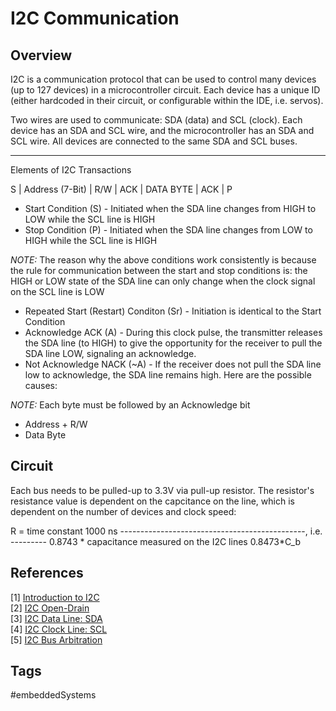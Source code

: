 # I2C Communication 

## Overview
I2C is a communication protocol that can be used to control many devices (up to 127 devices) in a microcontroller circuit. Each device has a unique ID (either hardcoded in their circuit, or configurable within the IDE, i.e. servos). 

Two wires are used to communicate: SDA (data) and SCL (clock). Each device has an SDA and SCL wire, and the microcontroller has an SDA and SCL wire. All devices are connected to the same SDA and SCL buses.

---
Elements of I2C Transactions

S | Address (7-Bit) | R/W | ACK | DATA BYTE | ACK | P

* Start Condition (S) - Initiated when the SDA line changes from HIGH to LOW while the SCL line is HIGH
* Stop Condition (P) - Initiated when the SDA line changes from LOW to HIGH while the SCL line is HIGH

*NOTE:* The reason why the above conditions work consistently is because the rule for communication between the start and stop conditions is: the HIGH or LOW state of the SDA line can only change when the clock signal on the SCL line is LOW

* Repeated Start (Restart) Conditon (Sr) - Initiation is identical to the Start Condition
* Acknowledge ACK (A) - During this clock pulse, the transmitter releases the SDA line (to HIGH) to give the opportunity for the receiver to pull the SDA line LOW, signaling an acknowledge. 
* Not Acknowledge NACK (~A) - If the receiver does not pull the SDA line low to acknowledge, the SDA line remains high. Here are the possible causes:

*NOTE:* Each byte must be followed by an Acknowledge bit

* Address + R/W
* Data Byte
 
## Circuit
Each bus needs to be pulled-up to 3.3V via pull-up resistor. The resistor's resistance value is dependent on the capcitance on the line, which is dependent on the number of devices and clock speed:

R = 		     time constant		          1000 ns 
    ----------------------------------------------, i.e. ---------
    0.8743 * capacitance measured on the I2C lines       0.8473*C_b

## References

[1] [Introduction to I2C](https://deepbluembedded.com/i2c-communication-protocol-tutorial-pic/)  
[2] [I2C Open-Drain ](../202112050545)  
[3] [I2C Data Line: SDA](../202112050552)  
[4] [I2C Clock Line: SCL](../202112050607)  
[5] [I2C Bus Arbitration](../202112050502)  

## Tags
#embeddedSystems
